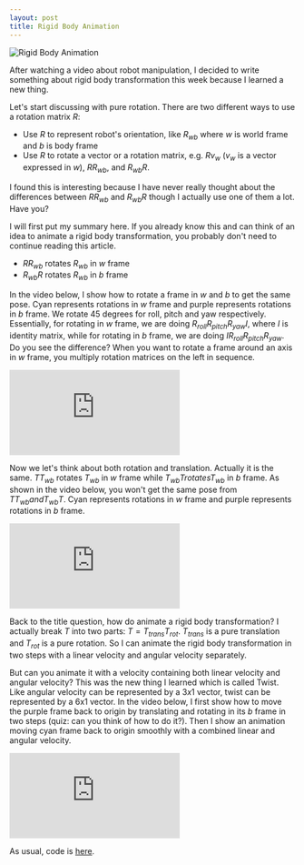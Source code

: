 ```yaml
---
layout: post
title: Rigid Body Animation
---
```

![Rigid Body Animation]({{site.baseurl}}/images/2021-01-14-rigid-body-transformation-animation/rigid_body_transformation.gif)

After watching a video about robot manipulation, I decided to write something about rigid body transformation this week
because I learned a new thing.

Let's start discussing with pure rotation. There are two different ways to use a rotation matrix $R$:

* Use $R$ to represent robot's orientation, like $R_{wb}$ where $w$ is world frame and $b$ is body frame
* Use $R$ to rotate a vector or a rotation matrix, e.g. $Rv_{w}$ ($v_{w}$ is a vector expressed in $w$), $RR_{wb}$, and
  $R_{wb}R$.


I found this is interesting because I have never really thought about the differences between $RR_{wb}$ and $R_{wb}R$
though I actually use one of them a lot. Have you?

I will first put my summary here. If you already know this and can think of an idea to animate a rigid body
transformation, you probably don't need to continue reading this article.

* $RR_{wb}$ rotates $R_{wb}$ in $w$ frame
* $R_{wb}R$ rotates $R_{wb}$ in $b$ frame

In the video below, I show how to rotate a frame in $w$ and $b$ to get the same pose. Cyan represents rotations in $w$
frame and purple represents rotations in $b$ frame. We rotate $45$ degrees for roll, pitch and yaw respectively.
Essentially, for rotating in $w$ frame, we are doing $R_{roll}R_{pitch}R_{yaw}I$, where $I$ is identity matrix, while
for rotating in $b$ frame, we are doing $IR_{roll}R_{pitch}R_{yaw}$. Do you see the difference? When you want to rotate
a frame around an axis in $w$ frame, you multiply rotation matrices on the left in sequence.

<div class="ytcontainer">
<iframe class="yt" src="https://www.youtube.com/embed/-6K4vX8zhkI" frameborder="0" allowfullscreen></iframe>
</div>

Now we let's think about both rotation and translation. Actually it is the same. $TT_{wb}$ rotates $T_{wb}$ in $w$ frame
while $T_{wb}T rotates T_{wb}$ in $b$ frame. As shown in the video below, you won't get the same pose from $TT_{wb} and
T_{wb}T$. Cyan represents rotations in $w$ frame and purple represents rotations in $b$ frame.

<div class="ytcontainer">
<iframe class="yt" src="https://www.youtube.com/embed/lpMTixuvteY" frameborder="0" allowfullscreen></iframe>
</div>

Back to the title question, how do animate a rigid body transformation? I actually break $T$ into two parts: $T =
T_{trans}T_{rot}$. $T_{trans}$ is a pure translation and $T_{rot}$ is a pure rotation. So I can animate the rigid body
transformation in two steps with a linear velocity and angular velocity separately.

But can you animate it with a velocity containing both linear velocity and angular velocity? This was the new thing I
learned which is called Twist. Like angular velocity can be represented by a $3x1$ vector, twist can be represented by a
6x1 vector. In the video below, I first show how to move the purple frame back to origin by translating and rotating in
its $b$ frame in two steps (quiz: can you think of how to do it?). Then I show an animation moving cyan frame back to
origin smoothly with a combined linear and angular velocity.

<div class="ytcontainer">
<iframe class="yt" src="https://www.youtube.com/embed/lcZtD6v0hNs" frameborder="0" allowfullscreen></iframe>
</div>

As usual, code is [here](https://github.com/xipengwang/RandomHacks/blob/main/transformation/transformation.ipynb).
